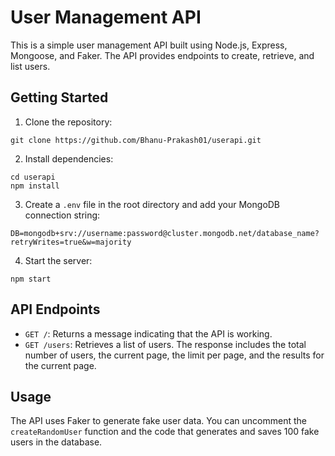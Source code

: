 # User Management API

This is a simple user management API built using Node.js, Express, Mongoose, and Faker. The API provides endpoints to create, retrieve, and list users.

## Getting Started

1. Clone the repository:

```
git clone https://github.com/Bhanu-Prakash01/userapi.git
```

2. Install dependencies:

```
cd userapi
npm install
```

3. Create a `.env` file in the root directory and add your MongoDB connection string:

```
DB=mongodb+srv://username:password@cluster.mongodb.net/database_name?retryWrites=true&w=majority
```

4. Start the server:

```
npm start
```

## API Endpoints

- `GET /`: Returns a message indicating that the API is working.
- `GET /users`: Retrieves a list of users. The response includes the total number of users, the current page, the limit per page, and the results for the current page.

## Usage

The API uses Faker to generate fake user data. You can uncomment the `createRandomUser` function and the code that generates and saves 100 fake users in the database.
